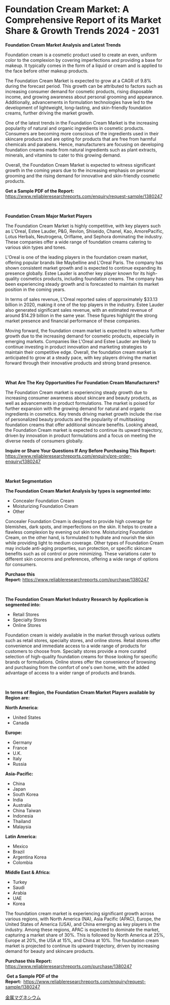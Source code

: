 <p><h1>Foundation Cream Market: A Comprehensive Report of its Market Share & Growth Trends 2024 - 2031</h1></p><p><strong>Foundation Cream Market Analysis and Latest Trends</strong></p>
<p><p>Foundation cream is a cosmetic product used to create an even, uniform color to the complexion by covering imperfections and providing a base for makeup. It typically comes in the form of a liquid or cream and is applied to the face before other makeup products.</p><p>The Foundation Cream Market is expected to grow at a CAGR of 9.8% during the forecast period. This growth can be attributed to factors such as increasing consumer demand for cosmetic products, rising disposable income, and growing awareness about personal grooming and appearance. Additionally, advancements in formulation technologies have led to the development of lightweight, long-lasting, and skin-friendly foundation creams, further driving the market growth.</p><p>One of the latest trends in the Foundation Cream Market is the increasing popularity of natural and organic ingredients in cosmetic products. Consumers are becoming more conscious of the ingredients used in their skincare products and are opting for products that are free from harmful chemicals and parabens. Hence, manufacturers are focusing on developing foundation creams made from natural ingredients such as plant extracts, minerals, and vitamins to cater to this growing demand.</p><p>Overall, the Foundation Cream Market is expected to witness significant growth in the coming years due to the increasing emphasis on personal grooming and the rising demand for innovative and skin-friendly cosmetic products.</p></p>
<p><strong>Get a Sample PDF of the Report:&nbsp;</strong> <a href="https://www.reliableresearchreports.com/enquiry/request-sample/1380247">https://www.reliableresearchreports.com/enquiry/request-sample/1380247</a></p>
<p>&nbsp;</p>
<p><strong>Foundation Cream Major Market Players</strong></p>
<p><p>The Foundation Cream Market is highly competitive, with key players such as L'Oreal, Estee Lauder, P&G, Revlon, Shiseido, Chanel, Kao, AmorePacific, Lotus Herbals, Neutrogena, Oriflame, and Sephora dominating the industry. These companies offer a wide range of foundation creams catering to various skin types and tones.</p><p>L'Oreal is one of the leading players in the foundation cream market, offering popular brands like Maybelline and L'Oreal Paris. The company has shown consistent market growth and is expected to continue expanding its presence globally. Estee Lauder is another key player known for its high-quality cosmetics products, including foundation creams. The company has been experiencing steady growth and is forecasted to maintain its market position in the coming years.</p><p>In terms of sales revenue, L'Oreal reported sales of approximately $33.13 billion in 2020, making it one of the top players in the industry. Estee Lauder also generated significant sales revenue, with an estimated revenue of around $14.29 billion in the same year. These figures highlight the strong market presence and financial performance of these companies.</p><p>Moving forward, the foundation cream market is expected to witness further growth due to the increasing demand for cosmetic products, especially in emerging markets. Companies like L'Oreal and Estee Lauder are likely to continue investing in product innovation and marketing strategies to maintain their competitive edge. Overall, the foundation cream market is anticipated to grow at a steady pace, with key players driving the market forward through their innovative products and strong brand presence.</p></p>
<p>&nbsp;</p>
<p><strong>What Are The Key Opportunities For Foundation Cream Manufacturers?</strong></p>
<p><p>The Foundation Cream market is experiencing steady growth due to increasing consumer awareness about skincare and beauty products, as well as advancements in product formulations. The market is poised for further expansion with the growing demand for natural and organic ingredients in cosmetics. Key trends driving market growth include the rise of personalized beauty products and the popularity of multitasking foundation creams that offer additional skincare benefits. Looking ahead, the Foundation Cream market is expected to continue its upward trajectory, driven by innovation in product formulations and a focus on meeting the diverse needs of consumers globally.</p></p>
<p><strong>Inquire or Share Your Questions If Any Before Purchasing This Report:</strong> <a href="https://www.reliableresearchreports.com/enquiry/pre-order-enquiry/1380247">https://www.reliableresearchreports.com/enquiry/pre-order-enquiry/1380247</a></p>
<p>&nbsp;</p>
<p><strong>Market Segmentation</strong></p>
<p><strong>The Foundation Cream Market Analysis by types is segmented into:</strong></p>
<p><ul><li>Concealer Foundation Cream</li><li>Moisturizing Foundation Cream</li><li>Other</li></ul></p>
<p><p>Concealer Foundation Cream is designed to provide high coverage for blemishes, dark spots, and imperfections on the skin. It helps to create a flawless complexion by evening out skin tone. Moisturizing Foundation Cream, on the other hand, is formulated to hydrate and nourish the skin while providing light to medium coverage. Other types of Foundation Cream may include anti-aging properties, sun protection, or specific skincare benefits such as oil control or pore minimizing. These variations cater to different skin concerns and preferences, offering a wide range of options for consumers.</p></p>
<p><strong>Purchase this Report:&nbsp;</strong><a href="https://www.reliableresearchreports.com/purchase/1380247">https://www.reliableresearchreports.com/purchase/1380247</a></p>
<p>&nbsp;</p>
<p><strong>The Foundation Cream Market Industry Research by Application is segmented into:</strong></p>
<p><ul><li>Retail Stores</li><li>Specialty Stores</li><li>Online Stores</li></ul></p>
<p><p>Foundation cream is widely available in the market through various outlets such as retail stores, specialty stores, and online stores. Retail stores offer convenience and immediate access to a wide range of products for customers to choose from. Specialty stores provide a more curated selection of high-quality foundation creams for those looking for specific brands or formulations. Online stores offer the convenience of browsing and purchasing from the comfort of one's own home, with the added advantage of access to a wider range of products and brands.</p></p>
<p>&nbsp;</p>
<p><strong>In terms of Region, the Foundation Cream Market Players available by Region are:</strong></p>
<p>
    <p> <strong> North America: </strong>
        <ul>
            <li>United States</li>
            <li>Canada</li>
        </ul>
        </p> 
    <p> <strong> Europe: </strong>
        <ul>
            <li>Germany</li>
            <li>France</li>
            <li>U.K.</li>
            <li>Italy</li>
            <li>Russia</li>
        </ul>
        </p> 
    <p> <strong> Asia-Pacific: </strong>
        <ul>
            <li>China</li>
            <li>Japan</li>
            <li>South Korea</li>
            <li>India</li>
            <li>Australia</li>
            <li>China Taiwan</li>
            <li>Indonesia</li>
            <li>Thailand</li>
            <li>Malaysia</li>
        </ul>
        </p> 
    <p> <strong> Latin America: </strong>
        <ul>
            <li>Mexico</li>
            <li>Brazil</li>
            <li>Argentina Korea</li>
            <li>Colombia</li>
        </ul>
        </p> 
    <p> <strong> Middle East & Africa: </strong>
        <ul>
            <li>Turkey</li>
            <li>Saudi</li>
            <li>Arabia</li>
            <li>UAE</li>
            <li>Korea</li>
        </ul>
    </p>
    </p>
<p><p>The foundation cream market is experiencing significant growth across various regions, with North America (NA), Asia Pacific (APAC), Europe, the United States of America (USA), and China emerging as key players in the industry. Among these regions, APAC is expected to dominate the market, capturing a market share of 30%. This is followed by North America at 25%, Europe at 20%, the USA at 15%, and China at 10%. The foundation cream market is projected to continue its upward trajectory, driven by increasing demand for beauty and skincare products.</p></p>
<p><strong>Purchase this Report: </strong><a href="https://www.reliableresearchreports.com/purchase/1380247">https://www.reliableresearchreports.com/purchase/1380247</a></p>
<p>&nbsp;<strong>Get a Sample PDF of the Report:&nbsp;&nbsp;</strong><a href="https://www.reliableresearchreports.com/enquiry/request-sample/1380247">https://www.reliableresearchreports.com/enquiry/request-sample/1380247</a></p>
<p><strong></strong></p>
<p><p><a href="https://github.com/wkuactfdzwizk06/Market-Research-Report-List-1/blob/main/56537315417.md">金属マグネシウム</a></p></p>